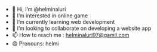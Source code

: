 - 👋 Hi, I’m @helminaluri
- 👀 I’m interested in online game
- 🌱 I’m currently learning web development
- 💞️ I’m looking to collaborate on developing a website app
- 📫 How to reach me : helminaluri97@gamil.com
- 😄 Pronouns: helmi

<!---
helminaluri/helminaluri is a ✨ special ✨ repository because its `README.md` (this file) appears on your GitHub profile.
You can click the Preview link to take a look at your changes.
--->
